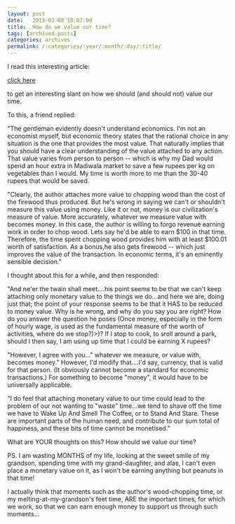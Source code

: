 ```yaml
---
layout: post
date:	2013-02-08 18:07:00
title:  How do we value our time?
tags: [archived-posts]
categories: archives
permalink: /:categories/:year/:month/:day/:title/
---
```

I read this interesting article:

<a href="http://www.frontporchrepublic.com/2013/02/the-economics-of-splitting-wood-by-hand/"> click here </a>

to get an interesting slant on how we should (and should not) value our time.

To this, a friend replied:

"The gentleman evidently doesn't understand economics. I'm not an economist myself, but economic theory states that the rational choice in any situation is the one that provides the most value. That
naturally implies that you should have a clear understanding of the value attached to any action. That value varies from person to person -- which is why my Dad would spend an hour extra in Madiwala market to save a few rupees per kg on vegetables than I would. My time is worth more to me than the 30-40 rupees that would be saved.

"Clearly, the author attaches more value to chopping wood than the cost of the firewood thus produced. But he's wrong in saying we can't or shouldn't measure this value using money. Like it or not, money is our civilization's measure of value. More accurately, whatever we measure value with becomes money. In this case, the author is willing to forgo revenue earning work in order to chop wood. Lets say he'd be able to earn $100 in that time. Therefore, the time spent chopping wood provides him with at least $100.01 worth of satisfaction. As a bonus,he also gets firewood -- which just improves the value of the
transaction. In economic terms, it's an eminently sensible decision."

I thought about this for a while, and then responded:

"And ne'er the twain shall meet....his point seems to be that we can't keep attaching only monetary value to the things we do...and here we are, doing just that; the point of your response seems to be that it HAS to be reduced to money value. Why is he wrong, and why do you say you are right? How do you answer the question he poses (Once money, especially in  the form of hourly wage, is used as the
fundamental measure of the  worth of activities, where do we stop?)>)? If I stop to cook, to sroll around a park, should I then say, I am using up time that I could be earning X rupees?

"However, I agree with you..." whatever we measure, or value with, becomes money." However, I'd modify that....I'd say, currency,  that is valid for that person. (It obviously cannot become a standard for
economic transactions.) For something to become "money", it would have to be universally applicable.

"I do feel that attaching monetary value to our time could lead to the problem of our not wanting to "waste" time...we tend to shave off the time we have to Wake Up And Smell The Coffee, or to Stand And Stare. These are important parts of the human need, and contribute to our sum total of happiness, and these bits of time cannot be monetised."

What are YOUR thoughts on this? How should we value our time? 

PS. I am wasting MONTHS of my life, looking at the sweet smile of my grandson, spending time with my grand-daughter, and alas, I can't even place a monetary value on it, as I won't be earning anything but peanuts in that time! 

I actually think that moments such as the author's wood-chopping time, or my melting-at-my-grandson's feet time, ARE the important times, for which we work, so that we can earn enough money to support us through such moments...
